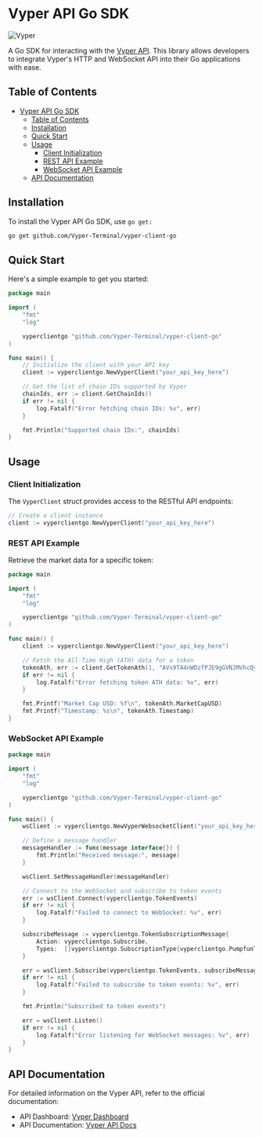 # Vyper API Go SDK

![Vyper](https://images.vyper.trade/0000/vyper-header)

A Go SDK for interacting with the [Vyper API](https://build.vyper.trade/). This library allows developers to integrate Vyper's HTTP and WebSocket API into their Go applications with ease.

## Table of Contents

- [Vyper API Go SDK](#vyper-api-go-sdk)
  - [Table of Contents](#table-of-contents)
  - [Installation](#installation)
  - [Quick Start](#quick-start)
  - [Usage](#usage)
    - [Client Initialization](#client-initialization)
    - [REST API Example](#rest-api-example)
    - [WebSocket API Example](#websocket-api-example)
  - [API Documentation](#api-documentation)

## Installation

To install the Vyper API Go SDK, use `go get:`

```bash
go get github.com/Vyper-Terminal/vyper-client-go
```

## Quick Start

Here's a simple example to get you started:

```go
package main

import (
    "fmt"
    "log"

    vyperclientgo "github.com/Vyper-Terminal/vyper-client-go"
)

func main() {
    // Initialize the client with your API key
    client := vyperclientgo.NewVyperClient("your_api_key_here")

    // Get the list of chain IDs supported by Vyper
    chainIds, err := client.GetChainIds()
    if err != nil {
        log.Fatalf("Error fetching chain IDs: %v", err)
    }

    fmt.Println("Supported chain IDs:", chainIds)
}
```

## Usage

### Client Initialization

The `VyperClient` struct provides access to the RESTful API endpoints:

```go
// Create a client instance
client := vyperclientgo.NewVyperClient("your_api_key_here")
```

### REST API Example

Retrieve the market data for a specific token:

```go
package main

import (
    "fmt"
    "log"

    vyperclientgo "github.com/Vyper-Terminal/vyper-client-go"
)

func main() {
    client := vyperclientgo.NewVyperClient("your_api_key_here")

    // Fetch the All-Time High (ATH) data for a token
    tokenAth, err := client.GetTokenAth(1, "AVs9TA4nWDzfPJE9gGVNJMVhcQy3V9PGazuz33BfG2RA")
    if err != nil {
        log.Fatalf("Error fetching token ATH data: %v", err)
    }

    fmt.Printf("Market Cap USD: %f\n", tokenAth.MarketCapUSD)
    fmt.Printf("Timestamp: %s\n", tokenAth.Timestamp)
}
```

### WebSocket API Example

```go
package main

import (
    "fmt"
    "log"

    vyperclientgo "github.com/Vyper-Terminal/vyper-client-go"
)

func main() {
    wsClient := vyperclientgo.NewVyperWebsocketClient("your_api_key_here")

    // Define a message handler
    messageHandler := func(message interface{}) {
        fmt.Println("Received message:", message)
    }

    wsClient.SetMessageHandler(messageHandler)

    // Connect to the WebSocket and subscribe to token events
    err := wsClient.Connect(vyperclientgo.TokenEvents)
    if err != nil {
        log.Fatalf("Failed to connect to WebSocket: %v", err)
    }

    subscribeMessage := vyperclientgo.TokenSubscriptionMessage{
        Action: vyperclientgo.Subscribe,
        Types:  []vyperclientgo.SubscriptionType{vyperclientgo.PumpfunTokens},
    }

    err = wsClient.Subscribe(vyperclientgo.TokenEvents, subscribeMessage)
    if err != nil {
        log.Fatalf("Failed to subscribe to token events: %v", err)
    }

    fmt.Println("Subscribed to token events")

    err = wsClient.Listen()
    if err != nil {
        log.Fatalf("Error listening for WebSocket messages: %v", err)
    }
}
```

## API Documentation

For detailed information on the Vyper API, refer to the official documentation:

-   API Dashboard: [Vyper Dashboard](https://build.vyper.trade/)
-   API Documentation: [Vyper API Docs](ttps://docs.vyper.trade/)
